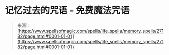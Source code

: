 <!--yml

category: 未分类

date: 2024-06-12 19:15:59

-->

# 记忆过去的咒语 - 免费魔法咒语

> 来源：[https://www.spellsofmagic.com/spells/life_spells/memory_spells/27182/page.html#0001-01-01](https://www.spellsofmagic.com/spells/life_spells/memory_spells/27182/page.html#0001-01-01)
